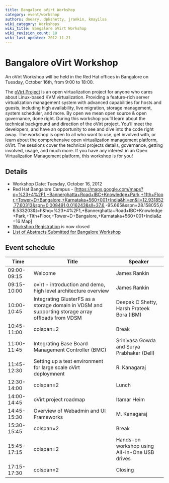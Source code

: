 ```yaml
---
title: Bangalore oVirt Workshop
category: event/workshop
authors: dneary, dpkshetty, jrankin, kmayilsa
wiki_category: Workshops
wiki_title: Bangalore oVirt Workshop
wiki_revision_count: 10
wiki_last_updated: 2012-11-21
---
```


# Bangalore oVirt Workshop

An oVirt Workshop will be held in the Red Hat offices in Bangalore on Tuesday, October 16th, from 9:00 to 18:00.

The [oVirt Project](http://www.ovirt.org) is an open virtualization project for anyone who cares about Linux-based KVM virtualization. Providing a feature-rich server virtualization management system with advanced capabilities for hosts and guests, including high availability, live migration, storage management, system scheduler, and more. By open we mean open source & open governance, done right. During this workshop you’ll learn about the technical background and direction of the oVirt project. You’ll meet the developers, and have an opportunity to see and dive into the code right away. The workshop is open to all who want to use, get involved with, or learn about the comprehensive open virtualization management platform, oVirt. The sessions cover the technical projects details, governance, getting involved, usage, and much more. If you have any interest in an Open Virtualization Management platform, this workshop is for you!

## Details

*   Workshop Date: Tuesday, October 16, 2012
*   Red Hat Bangalore Campus - [<https://maps.google.com/maps?q=%23+4%2F1,+Bannerghatta+Road+IBC+Knowledge+Park,+11th+Floor,+Tower+D+Bangalore,+Karnataka+560+001+India&hl=en&ll=12.931852,77.60313&spn=0.008491,0.016243&sll=37.6>,-95.665&sspn=28.158055,66.533203&t=h&hq=%23+4%2F1,+Bannerghatta+Road+IBC+Knowledge+Park,+11th+Floor,+Tower+D+Bangalore,+Karnataka+560+001+India&z=16 Map]
*   [Workshop Registration](http://ovirtbangalore2012.eventbrite.com/) is now closed
*   [List of Abstracts Submitted for Bangalore Workshop](http://wiki.ovirt.org/wiki/Bangalore_Abstracts)

## Event schedule

| Time        | Title                                                                                             | Speaker                                    |
|-------------|---------------------------------------------------------------------------------------------------|--------------------------------------------|
| 09:00-09:15 | Welcome                                                                                           | James Rankin                               |
| 09:15-10:00 | ovirt - introduction and demo, high level architecture overview                                   | James Rankin                               |
| 10:00-10:45 | Integrating GlusterFS as a storage domain in VDSM and supporting storage array offloads from VDSM | Deepak C Shetty, Harsh Prateek Bora (IBM)  |
| 10:45-11:00 | colspan=2 | Break                                                                                 |
| 11:00-11:45 | Integrating Base Board Management Controller (BMC)                                                | Srinivasa Gowda and Surya Prabhakar (Dell) |
| 11:45-12:30 | Setting up a test environment for large scale oVirt deploymnent                                   | R. Kanagaraj                               |
| 12:30-14:00 | colspan=2 | Lunch                                                                                 |
| 14:00-14:45 | oVirt project roadmap                                                                             | Itamar Heim                                |
| 14:45-15:30 | Overview of Webadmin and UI Frameworks                                                            | M. Kanagaraj                               |
| 15:30-15:45 | colspan=2 | Break                                                                                 |
| 15:45-17:15 | colspan=2 | Hands-on workshop using All-in-One USB drives                                         |
| 17:15-17:30 | colspan=2 | Closing                                                                               |
